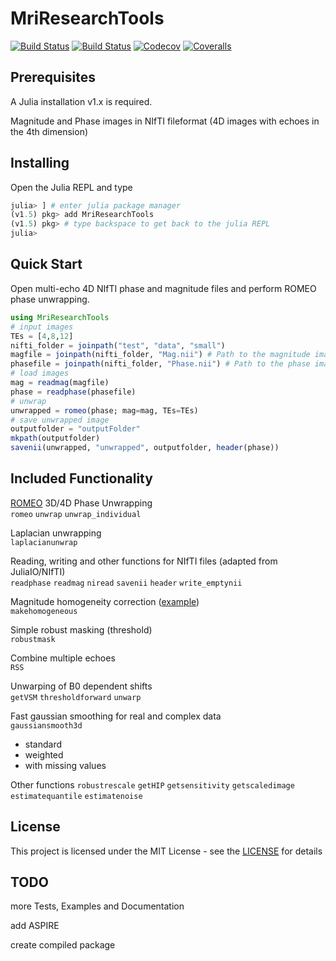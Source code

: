 # MriResearchTools

[![Build Status](https://travis-ci.com/korbinian90/MriResearchTools.jl.svg?branch=master)](https://travis-ci.com/korbinian90/MriResearchTools.jl)
[![Build Status](https://ci.appveyor.com/api/projects/status/github/korbinian90/MriResearchTools.jl?svg=true)](https://ci.appveyor.com/project/korbinian90/MriResearchTools-jl)
[![Codecov](https://codecov.io/gh/korbinian90/MriResearchTools.jl/branch/master/graph/badge.svg)](https://codecov.io/gh/korbinian90/MriResearchTools.jl)
[![Coveralls](https://coveralls.io/repos/github/korbinian90/MriResearchTools.jl/badge.svg?branch=master)](https://coveralls.io/github/korbinian90/MriResearchTools.jl?branch=master)

## Prerequisites
A Julia installation v1.x is required.

Magnitude and Phase images in NIfTI fileformat (4D images with echoes in the 4th dimension)

## Installing
Open the Julia REPL and type

```julia
julia> ] # enter julia package manager
(v1.5) pkg> add MriResearchTools
(v1.5) pkg> # type backspace to get back to the julia REPL
julia>
```

## Quick Start
Open multi-echo 4D NIfTI phase and magnitude files and perform ROMEO phase unwrapping.

```julia
using MriResearchTools
# input images
TEs = [4,8,12]
nifti_folder = joinpath("test", "data", "small")
magfile = joinpath(nifti_folder, "Mag.nii") # Path to the magnitude image in nifti format, must be .nii or .hdr
phasefile = joinpath(nifti_folder, "Phase.nii") # Path to the phase image
# load images
mag = readmag(magfile)
phase = readphase(phasefile)
# unwrap
unwrapped = romeo(phase; mag=mag, TEs=TEs)
# save unwrapped image
outputfolder = "outputFolder"
mkpath(outputfolder)
savenii(unwrapped, "unwrapped", outputfolder, header(phase))
```

## Included Functionality

[ROMEO](https://github.com/korbinian90/ROMEO.jl) 3D/4D Phase Unwrapping\
`romeo` `unwrap` `unwrap_individual`

Laplacian unwrapping\
`laplacianunwrap`

Reading, writing and other functions for NIfTI files (adapted from JuliaIO/NIfTI)\
`readphase` `readmag` `niread` `savenii` `header` `write_emptynii`

Magnitude homogeneity correction ([example](https://github.com/korbinian90/Magnitude-Intensity-Correction/blob/master/Intensity%20Correction.ipynb))\
`makehomogeneous`

Simple robust masking (threshold)\
`robustmask`

Combine multiple echoes\
`RSS`

Unwarping of B0 dependent shifts\
`getVSM` `thresholdforward` `unwarp`

Fast gaussian smoothing for real and complex data\
`gaussiansmooth3d`
  - standard
  - weighted
  - with missing values

Other functions
`robustrescale` `getHIP` `getsensitivity` `getscaledimage` `estimatequantile` `estimatenoise`

## License
This project is licensed under the MIT License - see the [LICENSE](https://github.com/korbinian90/MriResearchTools.jl/blob/master/LICENSE) for details


## TODO
more Tests, Examples and Documentation

add ASPIRE

create compiled package
